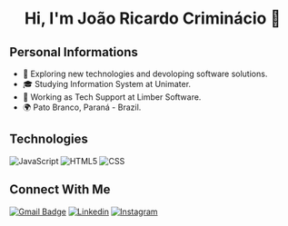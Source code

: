 <h1 align="center">Hi, I'm João Ricardo Criminácio 👋</h1>

## Personal Informations
 - 🤔 Exploring new technologies and devoloping software solutions.
 - 🎓 Studying Information System at Unimater.
 - 💼 Working as Tech Support at Limber Software.
 - 🌍 Pato Branco, Paraná - Brazil.

## Technologies
![JavaScript](https://img.shields.io/badge/-JavaScript-333333?style=flat&logo=javascript)
![HTML5](https://img.shields.io/badge/-HTML5-333333?style=flat&logo=HTML5)
![CSS](https://img.shields.io/badge/-CSS-333333?style=flat&logo=CSS3&logoColor=1572B6)

## Connect With Me
[![Gmail Badge](https://img.shields.io/badge/-joaoricardocriminacio@gmail.com-006bed?style=flat-square&logo=Gmail&logoColor=white&link=mailto:{joaoricardocriminacio@gmail.com})](mailto:{joaoricardocriminacio@gmail.com})
[![Linkedin](https://img.shields.io/badge/-Joao_Ricardo_Criminacio-blue?style=flat-square&logo=Linkedin&logoColor=white&link=https://www.linkedin.com/in/joao-ricardo-criminacio)](https://www.linkedin.com/in/joao-ricardo-criminacio)
[![Instagram](https://img.shields.io/badge/-Joao_Coffee-purple?style=flat-square&logo=Instagram&logoColor=white&link={https://www.instagram.com/joao_coffee/})]({https://www.instagram.com/joao_coffee/})
